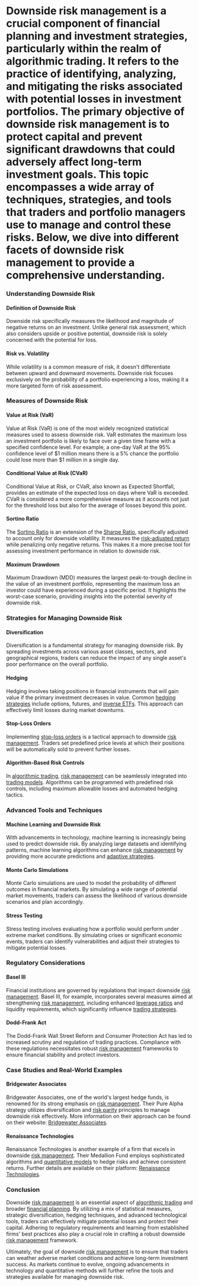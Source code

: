 # Downside risk management is a crucial component of financial planning and investment strategies, particularly within the realm of algorithmic trading. It refers to the practice of identifying, analyzing, and mitigating the risks associated with potential losses in investment portfolios. The primary objective of downside risk management is to protect capital and prevent significant drawdowns that could adversely affect long-term investment goals. This topic encompasses a wide array of techniques, strategies, and tools that traders and portfolio managers use to manage and control these risks. Below, we dive into different facets of downside risk management to provide a comprehensive understanding.

### Understanding Downside Risk

#### Definition of Downside Risk
Downside risk specifically measures the likelihood and magnitude of negative returns on an investment. Unlike general risk assessment, which also considers upside or positive potential, downside risk is solely concerned with the potential for loss.

#### Risk vs. Volatility
While volatility is a common measure of risk, it doesn't differentiate between upward and downward movements. Downside risk focuses exclusively on the probability of a portfolio experiencing a loss, making it a more targeted form of risk assessment.

### Measures of Downside Risk

#### Value at Risk (VaR)
Value at Risk (VaR) is one of the most widely recognized statistical measures used to assess downside risk. VaR estimates the maximum loss an investment portfolio is likely to face over a given time frame with a specified confidence level. For example, a one-day VaR at the 95% confidence level of $1 million means there is a 5% chance the portfolio could lose more than $1 million in a single day.

#### Conditional Value at Risk (CVaR)
Conditional Value at Risk, or CVaR, also known as Expected Shortfall, provides an estimate of the expected loss on days where VaR is exceeded. CVaR is considered a more comprehensive measure as it accounts not just for the threshold loss but also for the average of losses beyond this point.

#### Sortino Ratio
The [Sortino Ratio](../s/sortino_ratio.md) is an extension of the [Sharpe Ratio](../s/sharpe_ratio.md), specifically adjusted to account only for downside volatility. It measures the [risk-adjusted return](../r/risk-adjusted_return.md) while penalizing only negative returns. This makes it a more precise tool for assessing investment performance in relation to downside risk.

#### Maximum Drawdown
Maximum Drawdown (MDD) measures the largest peak-to-trough decline in the value of an investment portfolio, representing the maximum loss an investor could have experienced during a specific period. It highlights the worst-case scenario, providing insights into the potential severity of downside risk.

### Strategies for Managing Downside Risk

#### Diversification
Diversification is a fundamental strategy for managing downside risk. By spreading investments across various asset classes, sectors, and geographical regions, traders can reduce the impact of any single asset's poor performance on the overall portfolio.

#### Hedging
Hedging involves taking positions in financial instruments that will gain value if the primary investment decreases in value. Common [hedging strategies](../h/hedging_strategies.md) include options, futures, and [inverse ETFs](../i/inverse_etfs.md). This approach can effectively limit losses during market downturns.

#### Stop-Loss Orders
Implementing [stop-loss orders](../s/stop-loss_orders.md) is a tactical approach to downside [risk management](../r/risk_management.md). Traders set predefined price levels at which their positions will be automatically sold to prevent further losses. 

#### Algorithm-Based Risk Controls
In [algorithmic trading](../a/algorithmic_trading.md), [risk management](../r/risk_management.md) can be seamlessly integrated into [trading models](../t/trading_models.md). Algorithms can be programmed with predefined risk controls, including maximum allowable losses and automated hedging tactics.

### Advanced Tools and Techniques

#### Machine Learning and Downside Risk
With advancements in technology, machine learning is increasingly being used to predict downside risk. By analyzing large datasets and identifying patterns, machine learning algorithms can enhance [risk management](../r/risk_management.md) by providing more accurate predictions and [adaptive strategies](../a/adaptive_strategies.md).

#### Monte Carlo Simulations
Monte Carlo simulations are used to model the probability of different outcomes in financial markets. By simulating a wide range of potential market movements, traders can assess the likelihood of various downside scenarios and plan accordingly.

#### Stress Testing
Stress testing involves evaluating how a portfolio would perform under extreme market conditions. By simulating crises or significant economic events, traders can identify vulnerabilities and adjust their strategies to mitigate potential losses.

### Regulatory Considerations

#### Basel III
Financial institutions are governed by regulations that impact downside [risk management](../r/risk_management.md). Basel III, for example, incorporates several measures aimed at strengthening [risk management](../r/risk_management.md), including enhanced [leverage ratios](../l/leverage_ratios.md) and liquidity requirements, which significantly influence [trading strategies](../t/trading_strategies.md).

#### Dodd-Frank Act
The Dodd-Frank Wall Street Reform and Consumer Protection Act has led to increased scrutiny and regulation of trading practices. Compliance with these regulations necessitates robust [risk management](../r/risk_management.md) frameworks to ensure financial stability and protect investors.

### Case Studies and Real-World Examples

#### Bridgewater Associates
Bridgewater Associates, one of the world's largest hedge funds, is renowned for its strong emphasis on [risk management](../r/risk_management.md). Their Pure Alpha strategy utilizes diversification and [risk parity](../r/risk_parity.md) principles to manage downside risk effectively. More information on their approach can be found on their website: [Bridgewater Associates](https://www.bridgewater.com/).

#### Renaissance Technologies
Renaissance Technologies is another example of a firm that excels in downside [risk management](../r/risk_management.md). Their Medallion Fund employs sophisticated algorithms and [quantitative models](../q/quantitative_models.md) to hedge risks and achieve consistent returns. Further details are available on their platform: [Renaissance Technologies](https://www.rentec.com/).

### Conclusion

Downside [risk management](../r/risk_management.md) is an essential aspect of [algorithmic trading](../a/algorithmic_trading.md) and broader [financial planning](../f/financial_planning.md). By utilizing a mix of statistical measures, strategic diversification, hedging techniques, and advanced technological tools, traders can effectively mitigate potential losses and protect their capital. Adhering to regulatory requirements and learning from established firms' best practices also play a crucial role in crafting a robust downside [risk management](../r/risk_management.md) framework.

Ultimately, the goal of downside [risk management](../r/risk_management.md) is to ensure that traders can weather adverse market conditions and achieve long-term investment success. As markets continue to evolve, ongoing advancements in technology and quantitative methods will further refine the tools and strategies available for managing downside risk.
